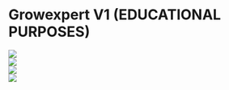 # Growexpert V1 (EDUCATIONAL PURPOSES)
<img src="https://github.com/utkayfirat/Growexpert/blob/main/one.png"><br>
<img src="https://github.com/utkayfirat/Growexpert/blob/main/open.gif"><br>
<img src="https://github.com/utkayfirat/Growexpert/blob/main/two.png"><br>
<img src="https://github.com/utkayfirat/Growexpert/blob/main/three.png"><br>
